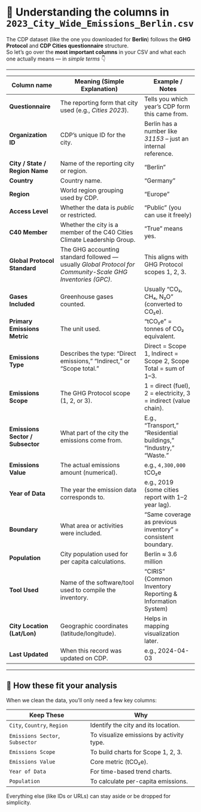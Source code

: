# 🧾 Understanding the columns in `2023_City_Wide_Emissions_Berlin.csv`

The CDP dataset (like the one you downloaded for **Berlin**) follows the **GHG Protocol** and **CDP Cities questionnaire** structure.  
So let’s go over the **most important columns** in your CSV and what each one actually means — in *simple terms* 👇  

---

| **Column name** | **Meaning (Simple Explanation)** | **Example / Notes** |
|------------------|----------------------------------|---------------------|
| **Questionnaire** | The reporting form that city used (e.g., *Cities 2023*). | Tells you which year’s CDP form this came from. |
| **Organization ID** | CDP’s unique ID for the city. | Berlin has a number like *31153* – just an internal reference. |
| **City / State / Region Name** | Name of the reporting city or region. | “Berlin” |
| **Country** | Country name. | “Germany” |
| **Region** | World region grouping used by CDP. | “Europe” |
| **Access Level** | Whether the data is *public* or restricted. | “Public” (you can use it freely) |
| **C40 Member** | Whether the city is a member of the C40 Cities Climate Leadership Group. | “True” means yes. |
| **Global Protocol Standard** | The GHG accounting standard followed — usually *Global Protocol for Community-Scale GHG Inventories (GPC)*. | This aligns with GHG Protocol scopes 1, 2, 3. |
| **Gases Included** | Greenhouse gases counted. | Usually “CO₂, CH₄, N₂O” (converted to CO₂e). |
| **Primary Emissions Metric** | The unit used. | “tCO₂e” = tonnes of CO₂ equivalent. |
| **Emissions Type** | Describes the type: “Direct emissions,” “Indirect,” or “Scope total.” | Direct = Scope 1, Indirect = Scope 2, Scope Total = sum of 1–3. |
| **Emissions Scope** | The GHG Protocol scope (1, 2, or 3). | 1 = direct (fuel), 2 = electricity, 3 = indirect (value chain). |
| **Emissions Sector / Subsector** | What part of the city the emissions come from. | E.g., “Transport,” “Residential buildings,” “Industry,” “Waste.” |
| **Emissions Value** | The actual emissions amount (numerical). | e.g., `4,300,000` tCO₂e |
| **Year of Data** | The year the emission data corresponds to. | e.g., 2019 (some cities report with 1–2 year lag). |
| **Boundary** | What area or activities were included. | “Same coverage as previous inventory” = consistent boundary. |
| **Population** | City population used for per capita calculations. | Berlin ≈ 3.6 million |
| **Tool Used** | Name of the software/tool used to compile the inventory. | “CIRIS” (Common Inventory Reporting & Information System) |
| **City Location (Lat/Lon)** | Geographic coordinates (latitude/longitude). | Helps in mapping visualization later. |
| **Last Updated** | When this record was updated on CDP. | e.g., 2024-04-03 |

---

## 🧩  How these fit your analysis

When we clean the data, you’ll only need a few key columns:

| **Keep These** | **Why** |
|----------------|---------|
| `City`, `Country`, `Region` | Identify the city and its location. |
| `Emissions Sector`, `Subsector` | To visualize emissions by activity type. |
| `Emissions Scope` | To build charts for Scope 1, 2, 3. |
| `Emissions Value` | Core metric (tCO₂e). |
| `Year of Data` | For time-based trend charts. |
| `Population` | To calculate per-capita emissions. |

Everything else (like IDs or URLs) can stay aside or be dropped for simplicity.

